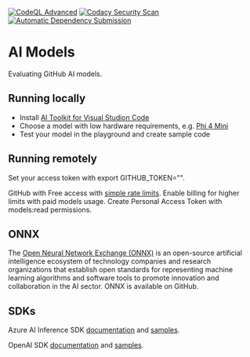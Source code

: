 [![CodeQL Advanced](https://github.com/japoch/ai-models/actions/workflows/codeql.yml/badge.svg)](https://github.com/japoch/ai-models/actions/workflows/codeql.yml)
[![Codacy Security Scan](https://github.com/japoch/ai-models/actions/workflows/codacy.yml/badge.svg)](https://github.com/japoch/ai-models/actions/workflows/codacy.yml)
[![Automatic Dependency Submission](https://github.com/japoch/ai-models/actions/workflows/dependency-graph/auto-submission/badge.svg)](https://github.com/japoch/ai-models/actions/workflows/dependency-graph/auto-submission)

# AI Models
Evaluating GitHub AI models.

## Running locally
- Install [AI Toolkit for Visual Studion Code](https://marketplace.visualstudio.com/items?itemName=ms-windows-ai-studio.windows-ai-studio)
- Choose a model with low hardware requirements, e.g. [Phi 4 Mini](https://huggingface.co/microsoft/Phi-4-mini-instruct-onnx)
- Test your model in the playground and create sample code

## Running remotely
Set your access token with export GITHUB_TOKEN="<your-github-token-goes-here>".

GitHub with Free access with [simple rate limits](https://docs.github.com/github-models/prototyping-with-ai-models#rate-limits). Enable billing for higher limits with paid models usage.
Create Personal Access Token with models:read permissions.

## ONNX
The [Open Neural Network Exchange (ONNX)](https://onnx.ai/) is an open-source artificial intelligence ecosystem of technology companies and research organizations that establish open standards for representing machine learning algorithms and software tools to promote innovation and collaboration in the AI sector. ONNX is available on GitHub.

## SDKs
Azure AI Inference SDK [documentation](https://aka.ms/azsdk/azure-ai-inference/python/reference) and [samples](https://aka.ms/azsdk/azure-ai-inference/python/samples).

OpenAI SDK [documentation](https://platform.openai.com/docs/overview?lang=python) and [samples](https://cookbook.openai.com/).
